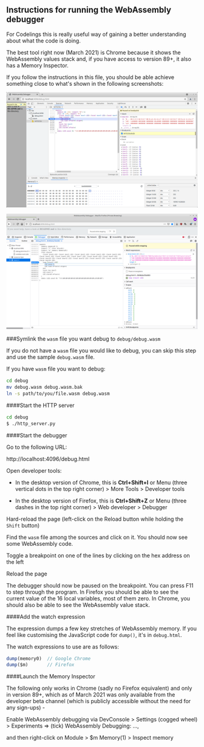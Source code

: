 ## Instructions for running the WebAssembly debugger

For Codelings this is really useful way of gaining a better understanding about 
what the code is doing.

The best tool right now (March 2021) is Chrome because it shows the WebAssembly 
values stack and, if you have access to version 89+, it also has a Memory 
Inspector.

If you follow the instructions in this file, you should be able achieve 
something close to what's shown in the following screenshots:

![Chrome](chrome-screenshot.png)

![Firefox](firefox-screenshot.png)


###Symlink the `wasm` file you want debug to `debug/debug.wasm`

If you do not have a `wasm` file you would like to debug, you can skip this 
step and use the sample `debug.wasm` file.

If you have `wasm` file you want to debug:

```bash
cd debug
mv debug.wasm debug.wasm.bak
ln -s path/to/you/file.wasm debug.wasm
```

####Start the HTTP server

```bash
cd debug
$ ./http_server.py
```

####Start the debugger

Go to the following URL:

http://localhost:4096/debug.html

Open developer tools:

- In the desktop version of Chrome, this is <b>Ctrl+Shift+I</b> or Menu (three 
vertical dots in the top right corner) > More Tools > Developer tools

- In the desktop version of Firefox, this is <b>Ctrl+Shift+Z</b> or Menu (three 
dashes in the top right corner) > Web developer > Debugger

Hard-reload the page (left-click on the Reload button while holding the 
`Shift` button)

Find the `wasm` file among the sources and click on it. You should now see 
some WebAssembly code.

Toggle a breakpoint on one of the lines by clicking on the hex address on the 
left

Reload the page

The debugger should now be paused on the breakpoint. You can press F11 to step 
through the program. In Firefox you should be able to see the current value of 
the 16 local variables, most of them zero. In Chrome, you should also be able 
to see the WebAssembly value stack. 


####Add the watch expression

The expression dumps a few key stretches of WebAssembly memory. If you feel 
like customising the JavaScript code for `dump()`, it's in `debug.html`.

The watch expressions to use are as follows:

```js
dump(memory0)  // Google Chrome
dump($m)       // Firefox
```


####Launch the Memory Inspector

The following only works in Chrome (sadly no Firefox equivalent) and only in 
version 89+, which as of March 2021 was only available from the developer beta 
channel (which is publicly accessible without the need for any sign-ups) -

Enable WebAssembly debugging via DevConsole > Settings (cogged wheel) > 
Experiments => (tick) WebAssembly Debugging: ...,

and then right-click on Module > $m Memory(1) > Inspect memory

